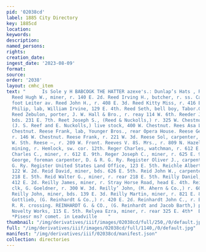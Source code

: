 ```yaml
---
pid: '02038cd'
label: 1885 City Directory
key: 1885cd
location: 
keywords: 
description: 
named_persons: 
rights: 
creation_date: 
ingest_date: '2023-08-09'
format: 
source: 
order: '2038'
layout: cmhc_item
text: "      Is Sole y H BABCOGK THE HATTER azexe's.: Dunlap’s Hats , REE 207 REL
  Reed Hugh W., miner, r. 140 E. 2d. Reed Irving H., butcher, r. ss. California Gulch,
  foot Leiter av. Reed John H., r. 408 E. 3d. Reed Kitty Miss, r. 416 E. 8th. Reed
  Philip, lab, William Irvine, 129 E. 4th. Reed Seth, bell boy, Tabor.Grand Hotel.
  Reed Zebulon, porter, J. W. Hall & Bro., r. reay 114 W. 6th. Reeder Joseph E., miner,
  bds. 231 E. 7th. Reet Joseph S., (Reed & Nuckolls,) r. 325 W. Chestnut. Reef & Nuckolls,
  (J. S. Reef and E. Nuckolls,) live stock, 400 W. Chestnut. Rees Asa L., r. 132 E.
  Chestnut. Reese Frank, lab, Younger Bros., rear Opera House. Reese George, miner,
  r. 146 W. Chestnut. Reese Frank, r. 221 W. 3d. Reese Sol, carpenter, r. rear 113
  W. Sth. Reese —, r. 209 W. Front. Reeves V. 8S. Mrs., r. 809 N. Hazel. Regan Neal,
  mining, r. Hemlock, sw. cor. 12th. Reger Charles, watchman, r. 612 E. 9th. Reger
  Charles C., miner, r. 612 E. 9th. Reger Joseph C., miner, r. 625 E. 9th. Register
  George, foreman carpenter, D. & R. G. Ry. Register Oliver J., carpenter, D. & R.
  G. Ry. Register United States Land Office, 123 E. 5th. Reichle Albert, lodging house,
  122 W. 2d. Reid David, miner, bds. 626 E. 5th. Reid John W., carpenter, r. rear
  218 E. 5th. Reid Walter G., miner, r. rear 218 E. 5th. Reilly Daniel, miner, r.
  412 E. 2d. Reilly James, miner, r. Stray Horse Road, head E. 4th. Reilly James,
  clk, G. Goeldner, r. 300 W. 3d. Reilly’ John, (M. Ahern & Co.,) r. 601 W. Chestnut.
  Reilly John, miner, bds. 139 E. 3d. Reilly Martin, miner, r. 821 E. 8th. Reinhardt
  Gottlieb, (G. Reinhardt & Co.,) r. 420 E. 2d. Reinhardt John C., r. Elm, west of
  R. R. crossing. REINHARDT G. & CO., (G. Reinhardt and Jacob Barth,) propr’s Leadville
  Novelty Works, 115 E. 5th. Relyea Ezra, miner, r. rear 325 E. 4th*  BUCK & STEEL,
  *Pisesr ms? comet. in Leadville    "
thumbnail: "/img/derivatives/iiif/images/02038cd/full/250,/0/default.jpg"
full: "/img/derivatives/iiif/images/02038cd/full/1140,/0/default.jpg"
manifest: "/img/derivatives/iiif/02038cd/manifest.json"
collection: directories
---
```

